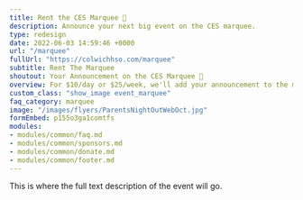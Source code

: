 ```yaml
---
title: Rent the CES Marquee 📢
description: Announce your next big event on the CES marquee.
type: redesign
date: 2022-06-03 14:59:46 +0000
url: "/marquee"
fullUrl: "https://colwichhso.com/marquee"
subtitle: Rent The Marquee
shoutout: Your Announcement on the CES Marquee 📢
overview: For $10/day or $25/week, we'll add your announcement to the marquee in front of the school. Perfect for birthdays, congratulations, and special announcements. Please fill out the rental form below after reading the [Rental FAQ](#section0).
custom_class: "show_image event_marquee"
faq_category: marquee
image: "/images/flyers/ParentsNightOutWebOct.jpg"
formEmbed: p155o3ga1comtfs
modules:
- modules/common/faq.md
- modules/common/sponsors.md
- modules/common/donate.md
- modules/common/footer.md
---
```

This is where the full text description of the event will go.
